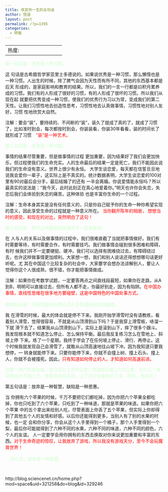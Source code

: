```yaml
---
title: 改变你一生的五句话
author: 悟道
layout: post
permalink: /?p=1395
categories:
  - 转载
---
```

<table>
  <tr cellpadding=0><td>
    热度:
  </td><td cellpadding=0><img src='http://210.75.224.29/wordpress/wp-content/plugins/statpresscn/images/sun.gif' width=10 height=10 border=0 /></td><td cellpadding=0><img src='http://210.75.224.29/wordpress/wp-content/plugins/statpresscn/images/sun_dark.gif' width=10 height=10 border=0 /></td><td cellpadding=0><img src='http://210.75.224.29/wordpress/wp-content/plugins/statpresscn/images/sun_dark.gif' width=10 height=10 border=0 /></td><td cellpadding=0><img src='http://210.75.224.29/wordpress/wp-content/plugins/statpresscn/images/sun_dark.gif' width=10 height=10 border=0 /></td><td cellpadding=0><img src='http://210.75.224.29/wordpress/wp-content/plugins/statpresscn/images/sun_dark.gif' width=10 height=10 border=0 /></td></tr>
</table>

<div id="blog_article">
  <p>
    <span style="color: #ccffcc;">第一句话是：优秀是一种习惯。</span>
  </p>
  
  <p>
    这 句话是古希腊哲学家亚里士多德说的。如果说优秀是一种习惯，那么懒惰也是一种习惯。人出生的时候，除了脾气会因为天性而有所不同，其他的东西基本都是后天 形成的，是家庭影响和教育的结果。所以，我们的一言一行都是曰积月累养成的习惯。我们有的人形成了很好的习惯，有的人形成了很坏的习惯。所以我们从现在起 就要把优秀变成一种习惯，使我们的优秀行为习以为常，变成我们的第二天性。让我们习惯性地去创造性思考，习惯性地去认真做事情，习惯性地对别人友好，习惯 性地欣赏大自然。
  </p>
  
  <p>
    注解：要会“装”，要持续的、不间断的“装”，装久了就成了真的了，就成了习惯了，比如准时到会，每次都按时到会，你装装看，你装30年看看，装的时间长了就形成了习惯<span style="color: #ccffcc;">。</span><span style="color: #ff0000;">“装”是一种艺术。</span>
  </p>
  
  <p>
    <span style="color: #ccffcc;">第二句话是：生命是一种过程。</span>
  </p>
  
  <p>
    事情的结果尽管重要，但是做事情的过程 更加重要，因为结果好了我们会更加快乐，但过程使我们的生命充实。人的生命最后的结果一定是死亡，我们不能因此说我们的生命没有意义。世界上很少有永恒。 大学生谈恋爱，每天都在信誓旦旦地说我会爱你一辈子，这实际上是不真实的。统计数据表明，大学生谈恋爱的100对里有90对最后会分手，最后结婚了的还有 一半会离婚。你说爱情能永恒吗？所以最真实的说法是：“我今天，此时此刻正在真心地爱着你。”明天也许你会失恋，失恋后我们会体验到失恋的痛苦。这种体验 也是丰富你生命的一个过程。
  </p>
  
  <p>
    注解：生命本身其实是没有任何意义的，只是你自己赋予你的生命一种你希望实现的意义，因此享受生命的过程就是一种意义所在。 <span style="color: #ff0000;">当你翻开陈年的相册， 想想当时的感受，和现在的对比，突然明白了这句！</span>
  </p>
  
  <p>
    <span style="color: #ccffcc;">第三句话是：两点之间最短的距离并不一定是直线。</span>
  </p>
  
  <p>
    在 人与人的关系以及做事情的过程中，我们很难直截了当就把事情做好。我们有时需要等待，有时需要合作，有时需要技巧。我们做事情会碰到很多困难和障碍，有时 候我们并不一定要硬挺、硬冲，我们可以选择有困难绕过去，有障碍绕过去，也许这样做事情更加顺利。大家想一想，我们和别人说话还得想想哪句话更好听呢。尤 其在中国这个比较复杂的社会中，大家要学会想办法谅解别人，要让人觉得你这个人很成熟，很不错，你才能把事情做成。
  </p>
  
  <p>
    注解：如果你在考数学试题，一定要答两点之间直线段最短，如果你在走路，从A到B，明明可以直接过去，但所有人都不走，你最好别走，因为有陷阱。<span style="color: #ff0000;">在中国办事情，直线性思维在很多地方要碰壁，这是中国特色的中国处事方式。<br /> </span><br /> <span style="color: #ccffcc;">第四句话是：只有知道如何停止的人才知道如何加快速度。</span>
  </p>
  
  <p>
    我 在滑雪的时候，最大的体会就是停不下来。我刚开始学滑雪时没有请教练，看着别人滑雪，觉得很容易，不就是从山顶滑到山下吗？于是我穿上滑雪板，哧溜一下就 滑下去了，结果我从山顶滑到山下，实际上是滚到山下，摔了很多个跟斗。我发现根本就不知道怎么停止、怎么保持平衡。最后我反复练习怎么在雪地上、斜坡上停 下来。练了一个星期，我终于学会了在任何坡上停止、滑行、再停止。这个时候我就发现自己会滑雪了，就敢从山顶高速地往山坡下冲。因为我知道只要我想停，一 转身就能停下来。只要你能停下来，你就不会撞上树、撞上石头、撞上人，你就不会被撞死。因此，<span style="color: #ff0000;">只有知道如何停止的人，才知道如何高速前进。</span>
  </p>
  
  <p>
    <span style="color: #ccffcc;">注解：用汽车来比喻，宝马可以上200公里，奇瑞却只能上120公里，为什么？发动机估计不相上下，差距在刹车系统，上了200公里刹不了车，呵呵，我的天！</span>
  </p>
  
  <p>
    第五句话是：放弃是一种智慧，缺陷是一种恩惠。
  </p>
  
  <p>
    当 你拥有六个苹果的时候，千万不要把它们都吃掉，因为你把六个苹果全都吃掉，你也只吃到了六个苹果，只吃到了一种味道，那就是苹果的味道。如果你把六个苹果 中的五个拿出来给别人吃，尽管表面上你丢了五个苹果，但实际上你却得到了其他五个人的友情和好感。以后你还能得到更多，当别人有了别的水果的时候，也一定 会和你分享，你会从这个人手里得到一个橘子，那个人手里得到一个梨，最后你可能就得到了六种不同的水果，六种不同的味道，六种不同的颜色，六个人的友谊。 人一定要学会用你拥有的东西去换取对你来说更加重要和丰富的东西。<span style="color: #ff0000;">对于生命奇迹的惊叹，让我放弃了游戏，所以我没有游戏天分，至今不会玩魔兽世界！<br /> </span><br /> <span style="color: #ccffcc;">    所以说，放弃是一种智慧。</span>
  </p>
  
  <p>
    &nbsp;
  </p>
  
  <p>
    http://blog.sciencenet.cn/home.php?mod=space&#038;uid=321258&#038;do=blog&#038;id=329246
  </p>
</div>